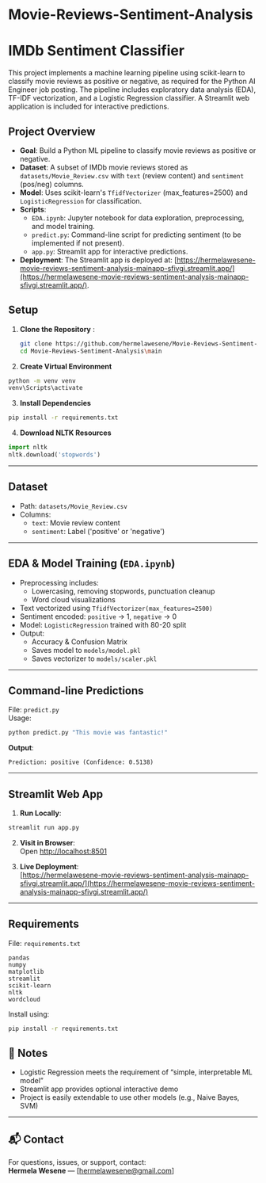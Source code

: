 # Movie-Reviews-Sentiment-Analysis
# IMDb Sentiment Classifier

This project implements a machine learning pipeline using scikit-learn to classify movie reviews as positive or negative, as required for the Python AI Engineer job posting. The pipeline includes exploratory data analysis (EDA), TF-IDF vectorization, and a Logistic Regression classifier. A Streamlit web application is included for interactive predictions.

## Project Overview
- **Goal**: Build a Python ML pipeline to classify movie reviews as positive or negative.
- **Dataset**: A subset of IMDb movie reviews stored as `datasets/Movie_Review.csv` with `text` (review content) and `sentiment` (pos/neg) columns.
- **Model**: Uses scikit-learn's `TfidfVectorizer` (max_features=2500) and `LogisticRegression` for classification.
- **Scripts**:
  - `EDA.ipynb`: Jupyter notebook for data exploration, preprocessing, and model training.
  - `predict.py`: Command-line script for predicting sentiment (to be implemented if not present).
  - `app.py`: Streamlit app for interactive predictions.
- **Deployment**: The Streamlit app is deployed at: [https://hermelawesene-movie-reviews-sentiment-analysis-mainapp-sfivgi.streamlit.app/](https://hermelawesene-movie-reviews-sentiment-analysis-mainapp-sfivgi.streamlit.app/).

## Setup
1. **Clone the Repository** :
   ```bash
   git clone https://github.com/hermelawesene/Movie-Reviews-Sentiment-Analysis.git
   cd Movie-Reviews-Sentiment-Analysis\main
   ```
2. **Create Virtual Environment**

```bash
python -m venv venv
venv\Scripts\activate   
```

3. **Install Dependencies**

```bash
pip install -r requirements.txt
```

4. **Download NLTK Resources**

```python
import nltk
nltk.download('stopwords')
```

---

## Dataset

- Path: `datasets/Movie_Review.csv`
- Columns:
  - `text`: Movie review content
  - `sentiment`: Label ('positive' or 'negative')

---

## EDA & Model Training (`EDA.ipynb`)

- Preprocessing includes:
  - Lowercasing, removing stopwords, punctuation cleanup
  - Word cloud visualizations
- Text vectorized using `TfidfVectorizer(max_features=2500)`
- Sentiment encoded: `positive` → 1, `negative` → 0
- Model: `LogisticRegression` trained with 80-20 split
- Output:
  - Accuracy & Confusion Matrix
  - Saves model to `models/model.pkl`
  - Saves vectorizer to `models/scaler.pkl`

---

## Command-line Predictions

File: `predict.py`  
Usage:

```bash
python predict.py "This movie was fantastic!"
```

**Output**:
```
Prediction: positive (Confidence: 0.5138)
```

---

## Streamlit Web App

1. **Run Locally**:

```bash
streamlit run app.py
```

2. **Visit in Browser**:  
Open [http://localhost:8501](http://localhost:8501)

3. **Live Deployment**:  
[https://hermelawesene-movie-reviews-sentiment-analysis-mainapp-sfivgi.streamlit.app/](https://hermelawesene-movie-reviews-sentiment-analysis-mainapp-sfivgi.streamlit.app/)

---

## Requirements

File: `requirements.txt`

```
pandas
numpy
matplotlib
streamlit
scikit-learn
nltk
wordcloud
```

Install using:

```bash
pip install -r requirements.txt
```


## 📌 Notes

- Logistic Regression meets the requirement of “simple, interpretable ML model”
- Streamlit app provides optional interactive demo
- Project is easily extendable to use other models (e.g., Naive Bayes, SVM)

---

## 📬 Contact

For questions, issues, or support, contact:  
**Hermela Wesene** — [hermelawesene@gmail.com]
